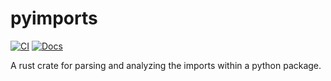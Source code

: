 # pyimports

[![CI](https://github.com/Peter554/pyimports/actions/workflows/ci.yml/badge.svg)](https://github.com/Peter554/pyimports/actions/workflows/ci.yml)
[![Docs](https://img.shields.io/badge/docs.rs-grey)](https://docs.rs/pyimports/latest/pyimports/)

A rust crate for parsing and analyzing the imports within a python package.
